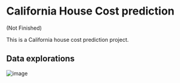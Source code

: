 # California House Cost prediction
(Not Finished)

This is a California house cost prediction project.

## Data explorations

![image](https://github.com/user-attachments/assets/47795ebd-3ad8-4686-9346-7339c8b02469)



